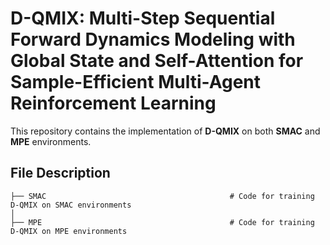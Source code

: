 # D-QMIX: Multi-Step Sequential Forward Dynamics Modeling with Global State and Self-Attention for Sample-Efficient Multi-Agent Reinforcement Learning
This repository contains the implementation of **D-QMIX** on both **SMAC** and **MPE** environments.

## File Description 


    ├── SMAC                                         # Code for training D-QMIX on SMAC environments
    │  
    ├── MPE                                          # Code for training D-QMIX on MPE environments            
